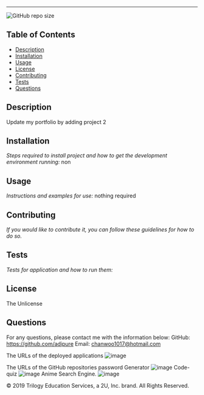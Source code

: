 
  ---------------------------------------------------------
![GitHub repo size](https://img.shields.io/github/repo-size/adipure/Homework002)
  ## Table of Contents
  - [Description](#description)
  - [Installation](#installation)
  - [Usage](#usage)
  - [License](#license)
  - [Contributing](#contributing)
  - [Tests](#tests)
  - [Questions](#questions)
  ## Description
  Update my portfolio by adding project 2
  ## Installation
  *Steps required to install project and how to get the development environment running:*
  non
  ## Usage
  *Instructions and examples for use:*
   nothing required
  ## Contributing
  *If you would like to contribute it, you can follow these guidelines for how to do so.*
  
  ## Tests
  *Tests for application and how to run them:*
  
  ## License
  The Unlicense
  ## Questions
  For any questions, please contact me with the information below:
  GitHub: https://github.com/adipure
  Email: chanwoo1017@hotmail.com



The URLs of the deployed applications
![image](https://user-images.githubusercontent.com/88735341/144181112-9939c886-3472-418b-9512-2560d155f255.png)


The URLs of the GitHub repositories
password Generator
![image](https://user-images.githubusercontent.com/88735341/144181244-c5a17ba8-76aa-472c-98ba-9d951adcb880.png)
Code-quiz
![image](https://user-images.githubusercontent.com/88735341/144181282-cb9e9af7-8d72-4415-9588-4cdd6613820e.png)
Anime Search Engine.
![image](https://user-images.githubusercontent.com/88735341/148597434-d5f586ca-e7b5-4f93-8cab-43c2c421d2cc.png)

© 2019 Trilogy Education Services, a 2U, Inc. brand. All Rights Reserved.